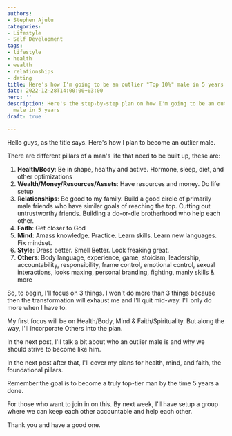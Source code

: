 ```yaml
---
authors:
- Stephen Ajulu
categories:
- Lifestyle
- Self Development
tags:
- lifestyle
- health
- wealth
- relationships
- dating
title: Here's how I'm going to be an outlier "Top 10%" male in 5 years
date: 2022-12-28T14:00:00+03:00
hero: ''
description: Here's the step-by-step plan on how I'm going to be an outlier "Top 10%"
  male in 5 years
draft: true

---
```

Hello guys, as the title says. Here's how I plan to become an outlier male.

There are different pillars of a man's life that need to be built up, these are:

1. **Health/Body**: Be in shape, healthy and active. Hormone, sleep, diet, and other optimizations
2. **Wealth/Money/Resources/Assets**: Have resources and money. Do life setup
3. R**elationships**: Be good to my family. Build a good circle of primarily male friends who have similar goals of reaching the top. Cutting out untrustworthy friends. Building a do-or-die brotherhood who help each other.
4. **Faith**: Get closer to God
5. **Mind**: Amass knowledge. Practice. Learn skills. Learn new languages. Fix mindset.
6. **Style**: Dress better. Smell Better. Look freaking great.
7. **Others**: Body language, experience, game, stoicism, leadership, accountability, responsibility, frame control, emotional control, sexual interactions, looks maxing, personal branding, fighting, manly skills & more

So, to begin, I'll focus on 3 things. I won't do more than 3 things because then the transformation will exhaust me and I'll quit mid-way. I'll only do more when I have to.

My first focus will be on Health/Body, Mind & Faith/Spirituality. But along the way, I'll incorporate Others into the plan.

In the next post, I'll talk a bit about who an outlier male is and why we should strive to become like him. 

In the next post after that, I'll cover my plans for health, mind, and faith, the foundational pillars.

Remember the goal is to become a truly top-tier man by the time 5 years a done.

For those who want to join in on this. By next week, I'll have setup a group where we can keep each other accountable and help each other.

Thank you and have a good one.
